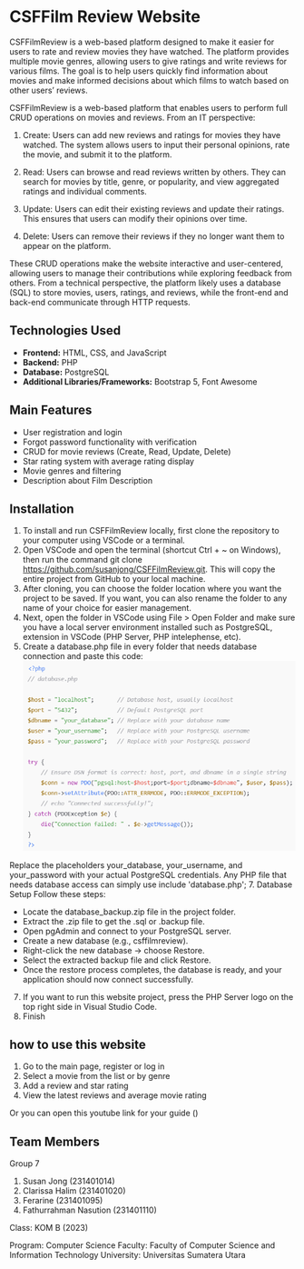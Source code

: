 # CSFFilm Review Website 

CSFFilmReview is a web-based platform designed to make it easier for users to rate and review movies they have watched. The platform provides multiple movie genres, allowing users to give ratings and write reviews for various films. The goal is to help users quickly find information about movies and make informed decisions about which films to watch based on other users’ reviews.

CSFFilmReview is a web-based platform that enables users to perform full CRUD operations on movies and reviews. From an IT perspective:

1. Create: Users can add new reviews and ratings for movies they have watched. The system allows users to input their personal opinions, rate the movie, and submit it to the platform.

2. Read: Users can browse and read reviews written by others. They can search for movies by title, genre, or popularity, and view aggregated ratings and individual comments.

3. Update: Users can edit their existing reviews and update their ratings. This ensures that users can modify their opinions over time.

4. Delete: Users can remove their reviews if they no longer want them to appear on the platform.

These CRUD operations make the website interactive and user-centered, allowing users to manage their contributions while exploring feedback from others. From a technical perspective, the platform likely uses a database (SQL) to store movies, users, ratings, and reviews, while the front-end and back-end communicate through HTTP requests.

## Technologies Used
- **Frontend:** HTML, CSS, and JavaScript  
- **Backend:** PHP  
- **Database:** PostgreSQL  
- **Additional Libraries/Frameworks:** Bootstrap 5, Font Awesome  

## Main Features
- User registration and login  
- Forgot password functionality with verification  
- CRUD for movie reviews (Create, Read, Update, Delete)  
- Star rating system with average rating display  
- Movie genres and filtering  
- Description about Film Description

## Installation
1. To install and run CSFFilmReview locally, first clone the repository to your computer using VSCode or a terminal.
2. Open VSCode and open the terminal (shortcut Ctrl + ~ on Windows), then run the command git clone https://github.com/susanjong/CSFFilmReview.git. This will copy the entire project from GitHub to your local machine.
3. After cloning, you can choose the folder location where you want the project to be saved. If you want, you can also rename the folder to any name of your choice for easier management.
4. Next, open the folder in VSCode using File > Open Folder and make sure you have a local server environment installed such as PostgreSQL, extension in VSCode (PHP Server, PHP intelephense, etc).
5. Create a database.php file in every folder that needs database connection and paste this code:
![alt text](image.png)

Replace the placeholders your_database, your_username, and your_password with your actual PostgreSQL credentials. Any PHP file that needs database access can simply use include 'database.php';
7. Database Setup 
Follow these steps: 
- Locate the database_backup.zip file in the project folder.
- Extract the .zip file to get the .sql or .backup file.
- Open pgAdmin and connect to your PostgreSQL server.
- Create a new database (e.g., csffilmreview).
- Right-click the new database → choose Restore.
- Select the extracted backup file and click Restore.
- Once the restore process completes, the database is ready, and your application should now connect successfully.
7. If you want to run this website project, press the PHP Server logo on the top right side in Visual Studio Code.
8. Finish

## how to use this website 
1. Go to the main page, register or log in
2. Select a movie from the list or by genre
3. Add a review and star rating
4. View the latest reviews and average movie rating

Or you can open this youtube link for your guide ()


## Team Members
Group 7
1. Susan Jong (231401014)
2. Clarissa Halim (231401020)
3. Ferarine (231401095)
4. Fathurrahman Nasution (231401110)

Class: KOM B (2023)

Program: Computer Science
Faculty: Faculty of Computer Science and Information Technology
University: Universitas Sumatera Utara

